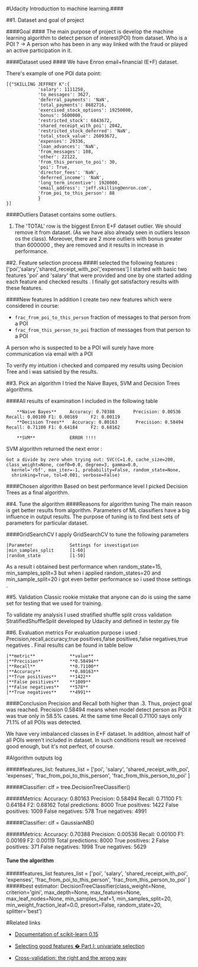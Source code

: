 #Udacity Introduction to machine learning.####

##1. Dataset and goal of project

####Goal ####
The main purpose of project is develop the machine learning algorithm to detect person of interest(POI) from dataset.
Who is a POI ?
-> A person who has been in any way linked with the fraud or played an active participation in it.

####Dataset used ####
We have Enron email+financial (E+F) dataset. 

There's example of one POI data point: 

	[{"SKILLING JEFFREY K":{
				'salary': 1111258, 
				'to_messages': 3627, 
				'deferral_payments': 'NaN', 
				'total_payments': 8682716, 
				'exercised_stock_options': 19250000, 
				'bonus': 5600000, 
				'restricted_stock': 6843672, 
				'shared_receipt_with_poi': 2042, 
				'restricted_stock_deferred': 'NaN', 
				'total_stock_value': 26093672, 
				'expenses': 29336, 
				'loan_advances': 'NaN', 
				'from_messages': 108, 
				'other': 22122, 
				'from_this_person_to_poi': 30, 
				'poi': True, 
				'director_fees': 'NaN', 
				'deferred_income': 'NaN', 
				'long_term_incentive': 1920000, 
				'email_address': 'jeff.skilling@enron.com', 
				'from_poi_to_this_person': 88
				}
	}]

####Outliers
Dataset contains some outliers. 

1) The 'TOTAL' row is the biggest Enron E+F dataset outlier. We should remove it from dataset.
	(As we have also already seen in outliers lesson os the class).
Moreover, there are  2 more outliers with bonus greater than 6000000 , they are removed and it results in increase in performance.

##2. Feature selection process
####I selected the following features : ['poi','salary','shared_receipt_with_poi','expenses']
I started with basic two features 'poi' and 'salary' that were provided and one by one started adding each feature
and checked results . I finally got satisfactory results with these features.

####New features
In addition I create two new features which were considered in course:
* `frac_from_poi_to_this_person` fraction of messages to that person from a POI
* `frac_from_this_person_to_poi` fraction of messages from that person to a POI

A person who is suspected to be a POI will surely have more communication via email with a POI
 
To verify my intuition i checked and compared my results using Decision Tree and i was satisied by the results.

##3. Pick an algorithm
I tried the Naive Bayes, SVM and Decision Trees algorithms. 

####All results of examination I included in the following table


		**Naive Bayes**		Accuracy: 0.70388       Precision: 0.00536      Recall: 0.00100 F1: 0.00169     F2: 0.00119
		**Decision Trees**	 Accuracy: 0.80163       Precision: 0.58494      Recall: 0.71100 F1: 0.64184     F2: 0.68162

		**SVM**				ERROR !!!!

SVM algorithm returned the next error :
```
Got a divide by zero when trying out: SVC(C=1.0, cache_size=200, class_weight=None, coef0=0.0, degree=3, gamma=0.0,
  kernel='rbf', max_iter=-1, probability=False, random_state=None,
  shrinking=True, tol=0.001, verbose=False)
```

####Chosen algorithm
Based on best performance level I picked Decision Trees as a final algorithm.

##4. Tune the algorithm
####Reasons for algorithm tuning
The main reason is get better results from algorithm. Parameters of ML classifiers have a big influence in output results. 
The purpose of tuning is to find best sets of parameters for particular dataset.

####GridSearchCV
I apply GridSearchCV to tune the following parameters

	|Parameter          	Settings for investigation
	|min_samples_split	 	[1-60]                    
	|random_state	     	[1-50]                    


As a result i obtained best performance when random_state=15, min_samples_split=3
but when i applied random_states=20 and min_sample_split=20 i got even better performance so i used those settings . 

##5. Validation
Classic rookie mistake that anyone can do is using the same set for testing that we used for training.

To validate my analysis I used stratified shuffle split cross validation StratifiedShuffleSplit developed by Udacity and defined in tester.py file

##6. Evaluation metrics
For evaluation purpose i used : Precision,recall,accuracy,true positives,false positives,false negatives,true negatives .
Final results can be found in table below

	|**metric**				**value**
	|**Precision**			**0.58494**
	|**Recall**				**0.71100**
	|**Accuracy** 			**0.80163**
	|**True positives** 	**1422**
	|**False positives**	**1009**
	|**False negatives**	**578**
	|**True negatives**		**4991**

	
####Conclusion
Precision and Recall  both higher than .3. Thus, project goal was reached.
Precision 0.58494 means when model detect person as POI it was true only in 58.5% cases. 
At the same time Recall 0.71100 says only 71.1% of all POIs was detected.

We have very imbalanced classes in E+F dataset. In addition, almost half of all POIs weren't included in dataset. 
In such conditions result we received good enough, but it's not perfect, of course.

#Algorithm outputs log

#####features_list: 
	features_list = ['poi',
                 	'salary',
                 	'shared_receipt_with_poi',
                 	'expenses',
                 	'frac_from_poi_to_this_person',
                 	'frac_from_this_person_to_poi'
                 ]
				 
#####Classifier:
	clf = tree.DecisionTreeClassifier()

#####Metrics:
	 Accuracy: 0.80163       Precision: 0.58494      Recall: 0.71100 F1: 0.64184     F2: 0.68162
     Total predictions: 8000 True positives: 1422    False positives: 1009   False negatives:  578 
     True negatives: 4991

#####Classifier:
	clf = GaussianNB()

#####Metrics:
	  Accuracy: 0.70388       Precision: 0.00536      Recall: 0.00100 F1: 0.00169     F2: 0.00119
      Total predictions: 8000 True positives:    2    False positives:  371   False negatives: 1998   True negatives: 5629

#### Tune the algorithm
#####features_list
	features_list = ['poi',
                 	'salary',
                 	'shared_receipt_with_poi',
                 	'expenses',
                 	'frac_from_poi_to_this_person',
                 	'frac_from_this_person_to_poi'
                 ]
#####best estimator:
	DecisionTreeClassifier(class_weight=None, criterion='gini', max_depth=None,
            max_features=None, max_leaf_nodes=None, min_samples_leaf=1,
            min_samples_split=20, min_weight_fraction_leaf=0.0,
            presort=False, random_state=20, splitter='best')


#Related links
- [Documentation of scikit-learn 0.15][1]
- [Selecting good features � Part I: univariate selection][2]
- [Cross-validation: the right and the wrong way][3]


	[1]: http://scikit-learn.org/stable/documentation.html
	
	[2]: http://blog.datadive.net/selecting-good-features-part-i-univariate-selection/
	
	[3]: http://scikit-learn.org/stable/modules/cross_validation.html 
